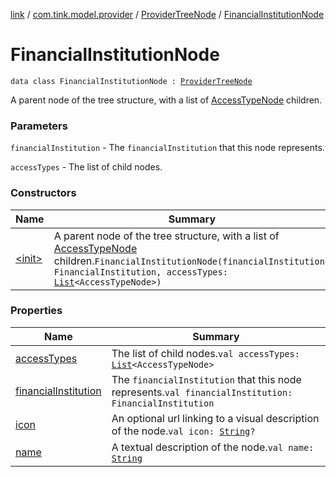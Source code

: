 [link](../../../index.md) / [com.tink.model.provider](../../index.md) / [ProviderTreeNode](../index.md) / [FinancialInstitutionNode](./index.md)

# FinancialInstitutionNode

`data class FinancialInstitutionNode : `[`ProviderTreeNode`](../index.md)

A parent node of the tree structure, with a list of [AccessTypeNode](../-access-type-node/index.md) children.

### Parameters

`financialInstitution` - The `financialInstitution` that this node represents.

`accessTypes` - The list of child nodes.

### Constructors

| Name | Summary |
|---|---|
| [&lt;init&gt;](-init-.md) | A parent node of the tree structure, with a list of [AccessTypeNode](../-access-type-node/index.md) children.`FinancialInstitutionNode(financialInstitution: FinancialInstitution, accessTypes: `[`List`](https://kotlinlang.org/api/latest/jvm/stdlib/kotlin.collections/-list/index.html)`<AccessTypeNode>)` |

### Properties

| Name | Summary |
|---|---|
| [accessTypes](access-types.md) | The list of child nodes.`val accessTypes: `[`List`](https://kotlinlang.org/api/latest/jvm/stdlib/kotlin.collections/-list/index.html)`<AccessTypeNode>` |
| [financialInstitution](financial-institution.md) | The `financialInstitution` that this node represents.`val financialInstitution: FinancialInstitution` |
| [icon](icon.md) | An optional url linking to a visual description of the node.`val icon: `[`String`](https://kotlinlang.org/api/latest/jvm/stdlib/kotlin/-string/index.html)`?` |
| [name](name.md) | A textual description of the node.`val name: `[`String`](https://kotlinlang.org/api/latest/jvm/stdlib/kotlin/-string/index.html) |
